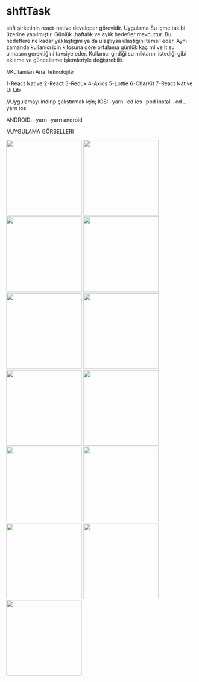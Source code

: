 # shftTask 
shft şirketinin react-native developer görevidir. Uygulama Su içme takibi üzerine yapılmıştır.  Günlük ,haftalık ve aylık hedefler mevcuttur.  Bu hedeflere ne kadar yaklaştığını ya da ulaştıysa ulaştığını temsil eder. 
Aynı zamanda kullanıcı için kilosuna göre ortalama günlük kaç ml ve lt su almasını gerektiğini tavsiye eder.
Kullanıcı girdiği su miktarını istediği gibi ekleme ve güncelleme işlemleriyle değiştrebilir.

 //Kullanılan Ana Teknolojiler
 
 1-React Native
 2-React
 3-Redux
 4-Axios
 5-Lottie
 6-CharKit
 7-React Native Ui Lib
 
 //Uygulamayı indirip çalıştırmak için;
 IOS:
  -yarn 
  -cd ios
  -pod install
  -cd ..
  -yarn ios
  
  ANDROID:
  -yarn
  -yarn android
  
  //UYGULAMA GÖRSELLERI
  
  
  
  
<img src="https://github.com/ceylanbusra/shftTask/assets/68326893/bfe17bea-c38f-4bbc-96a7-68ddc3baac88" width="200" />
<img src="https://github.com/ceylanbusra/shftTask/assets/68326893/99d41426-463d-407d-a900-0b1d1cf29b68" width="200" />
<img src="https://github.com/ceylanbusra/shftTask/assets/68326893/f20b71b2-0c13-4a5a-827c-d3e6011b2a58" width="200" />
<img src="https://github.com/ceylanbusra/shftTask/assets/68326893/a751c3ca-88f1-44e2-94fd-872ce96f0ef3" width="200" />
<img src="https://github.com/ceylanbusra/shftTask/assets/68326893/6e14890c-16c2-4c65-be21-4c069f698ce1" width="200" />
<img src="https://github.com/ceylanbusra/shftTask/assets/68326893/6e14890c-16c2-4c65-be21-4c069f698ce1" width="200" />
<img src="https://github.com/ceylanbusra/shftTask/assets/68326893/0eee6904-47df-4b00-96fd-a09dd5f5d740" width="200" />
<img src="https://github.com/ceylanbusra/shftTask/assets/68326893/885da25d-d981-40ec-8cfe-43fcb385f557" width="200" />
<img src="https://github.com/ceylanbusra/shftTask/assets/68326893/03fdb089-cd39-4373-9683-bcc9b86fb146" width="200" />
<img src="https://github.com/ceylanbusra/shftTask/assets/68326893/bbcac6c0-8c61-48c7-b52f-777d26a58891" width="200" />
<img src="https://github.com/ceylanbusra/shftTask/assets/68326893/4947763d-f3c9-4767-8647-cdc1144b0a52" width="200" />
<img src="https://github.com/ceylanbusra/shftTask/assets/68326893/8ed95aea-8c8f-4e6b-ae44-ecc54a55e37b" width="200" />
<img src="https://github.com/ceylanbusra/shftTask/assets/68326893/6e9d457b-ffb1-403c-8744-5709e761b675" width="200" />







  
